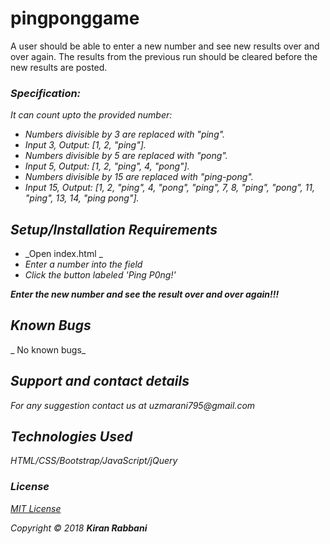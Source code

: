 # pingponggame
A user should be able to enter a new number and see new results over and over again. The results from the previous run should be cleared before the new results are posted.
### _Specification:_
_It can count upto the provided number:_
* _Numbers divisible by 3 are replaced with "ping"._
* _Input 3, Output: [1, 2, "ping"]._
* _Numbers divisible by 5 are replaced with "pong"._
* _Input 5, Output: [1, 2, "ping", 4, "pong"]._
* _Numbers divisible by 15 are replaced with "ping-pong"._
* _Input 15, Output: [1, 2, "ping", 4, "pong", "ping", 7, 8, "ping", "pong", 11, "ping", 13, 14, "ping pong"]._


## _Setup/Installation Requirements_

* _Open index.html _
* _Enter a number into the field_
* _Click the button labeled 'Ping P0ng!'_

_**Enter the new number and see the result over and over again!!!**_

## _Known Bugs_

_ No known bugs_

## _Support and contact details_

_For any suggestion contact us at uzmarani795@gmail.com_

## _Technologies Used_

_HTML/CSS/Bootstrap/JavaScript/jQuery_

### _License_

*[MIT License](https://github.com/UzmaRani/ping_p0ng/blob/master/LICENSE)*

_Copyright  © 2018 **Kiran Rabbani**_
